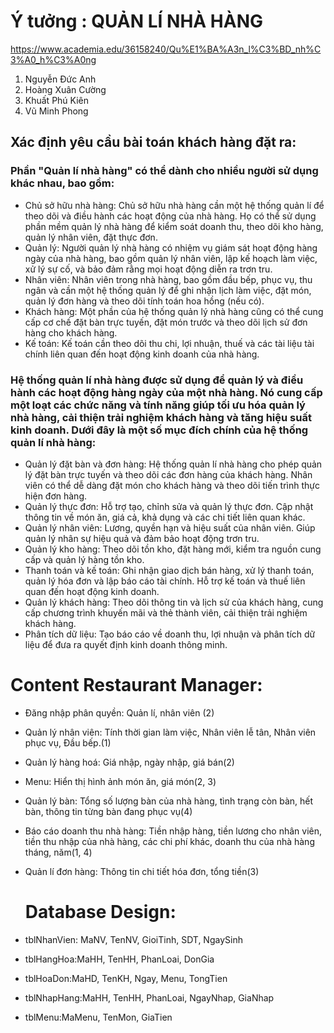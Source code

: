 # Ý tưởng : QUẢN LÍ NHÀ HÀNG
https://www.academia.edu/36158240/Qu%E1%BA%A3n_l%C3%BD_nh%C3%A0_h%C3%A0ng
  1. Nguyễn Đức Anh   
  2. Hoàng Xuân Cường 
  3. Khuất Phú Kiên 
  4. Vũ Minh Phong

## Xác định yêu cầu bài toán khách hàng đặt ra:
### Phần "Quản lí nhà hàng" có thể dành cho nhiều người sử dụng khác nhau, bao gồm:
- Chủ sở hữu nhà hàng: Chủ sở hữu nhà hàng cần một hệ thống quản lí để theo dõi và điều hành các hoạt động của nhà hàng. Họ có thể sử dụng phần mềm quản lý nhà hàng để kiểm soát doanh thu, theo dõi kho hàng, quản lý nhân viên, đặt thực đơn.
- Quản lý: Người quản lý nhà hàng có nhiệm vụ giám sát hoạt động hàng ngày của nhà hàng, bao gồm quản lý nhân viên, lập kế hoạch làm việc, xử lý sự cố, và bảo đảm rằng mọi hoạt động diễn ra trơn tru.
- Nhân viên: Nhân viên trong nhà hàng, bao gồm đầu bếp, phục vụ, thu ngân và cần một hệ thống quản lý để ghi nhận lịch làm việc, đặt món, quản lý đơn hàng và theo dõi tính toán hoa hồng (nếu có).
- Khách hàng: Một phần của hệ thống quản lý nhà hàng cũng có thể cung cấp cơ chế đặt bàn trực tuyến, đặt món trước và theo dõi lịch sử đơn hàng cho khách hàng.
- Kế toán: Kế toán cần theo dõi thu chi, lợi nhuận, thuế và các tài liệu tài chính liên quan đến hoạt động kinh doanh của nhà hàng.


### Hệ thống quản lí nhà hàng được sử dụng để quản lý và điều hành các hoạt động hàng ngày của một nhà hàng. Nó cung cấp một loạt các chức năng và tính năng giúp tối ưu hóa quản lý nhà hàng, cải thiện trải nghiệm khách hàng và tăng hiệu suất kinh doanh. Dưới đây là một số mục đích chính của hệ thống quản lí nhà hàng:
- Quản lý đặt bàn và đơn hàng: Hệ thống quản lí nhà hàng cho phép quản lý đặt bàn trực tuyến và theo dõi các đơn hàng của khách hàng. Nhân viên có thể dễ dàng đặt món cho khách hàng và theo dõi tiến trình thực hiện đơn hàng.
- Quản lý thực đơn: Hỗ trợ tạo, chỉnh sửa và quản lý thực đơn. Cập nhật thông tin về món ăn, giá cả, khả dụng và các chi tiết liên quan khác.
- Quản lý nhân viên: Lương, quyền hạn và hiệu suất của nhân viên. Giúp quản lý nhân sự hiệu quả và đảm bảo hoạt động trơn tru.
- Quản lý kho hàng: Theo dõi tồn kho, đặt hàng mới, kiểm tra nguồn cung cấp và quản lý hàng tồn kho.
- Thanh toán và kế toán: Ghi nhận giao dịch bán hàng, xử lý thanh toán, quản lý hóa đơn và lập báo cáo tài chính. Hỗ trợ kế toán và thuế liên quan đến hoạt động kinh doanh.
- Quản lý khách hàng: Theo dõi thông tin và lịch sử của khách hàng, cung cấp chương trình khuyến mãi và thẻ thành viên, cải thiện trải nghiệm khách hàng.
- Phân tích dữ liệu: Tạo báo cáo về doanh thu, lợi nhuận và phân tích dữ liệu để đưa ra quyết định kinh doanh thông minh.

# Content Restaurant Manager:
- Đăng nhập phân quyền: Quản lí, nhân viên (2)
- Quản lý nhân viên: Tính thời gian làm việc, Nhân viên lễ tân, Nhân viên phục vụ, Đầu bếp.(1)
- Quản lý hàng hoá: Giá nhập, ngày nhập, giá bán(2)
- Menu: Hiển thị hình ảnh món ăn, giá món(2, 3)
- Quản lý bàn: Tổng số lượng bàn của nhà hàng, tình trạng còn bàn, hết bàn, thông tin từng bàn đang phục vụ(4)
- Báo cáo doanh thu nhà hàng: Tiền nhập hàng, tiền lương cho nhân viên, tiền thu nhập của nhà hàng, các chi phí khác, doanh thu của nhà hàng tháng, năm(1, 4)
- Quản lí đơn hàng: Thông tin chi  tiết hóa đơn, tổng tiền(3)

  # Database Design:
- tblNhanVien: MaNV, TenNV, GioiTinh, SDT, NgaySinh
- tblHangHoa:MaHH, TenHH, PhanLoai, DonGia
- tblHoaDon:MaHD, TenKH, Ngay, Menu, TongTien
- tblNhapHang:MaHH, TenHH, PhanLoai, NgayNhap, GiaNhap
- tblMenu:MaMenu, TenMon, GiaTien





